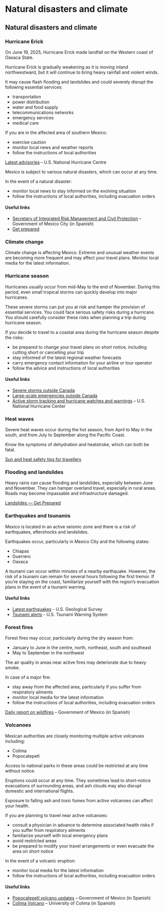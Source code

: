 # Natural disasters and climate

## Natural disasters and climate

### Hurricane Erick

On June 19, 2025, Hurricane Erick made landfall on the Western coast of Oaxaca State.

Hurricane Erick is gradually weakening as it is moving inland northwestward, but it will continue to bring heavy rainfall and violent winds.

It may cause flash flooding and landslides and could severely disrupt the following essential services:

* transportation
* power distribution
* water and food supply
* telecommunications networks
* emergency services
* medical care

If you are in the affected area of southern Mexico:

* exercise caution
* monitor local news and weather reports
* follow the instructions of local authorities

[Latest advisories](http://www.nhc.noaa.gov/) – U.S. National Hurricane Centre

Mexico is subject to various natural disasters, which can occur at any time.

In the event of a natural disaster:

* monitor local news to stay informed on the evolving situation
* follow the instructions of local authorities, including evacuation orders

#### Useful links

* [Secretary of Integrated Risk Management and Civil Protection](https://www.proteccioncivil.cdmx.gob.mx/) – Government of Mexico City (in Spanish)
* [Get prepared](https://www.getprepared.gc.ca/index-en.aspx)

### Climate change

Climate change is affecting Mexico. Extreme and unusual weather events are becoming more frequent and may affect your travel plans. Monitor local media for the latest information.



### Hurricane season

Hurricanes usually occur from mid-May to the end of November. During this period, even small tropical storms can quickly develop into major hurricanes.

These severe storms can put you at risk and hamper the provision of essential services. You could face serious safety risks during a hurricane. You should carefully consider these risks when planning a trip during hurricane season.

If you decide to travel to a coastal area during the hurricane season despite the risks:

* be prepared to change your travel plans on short notice, including cutting short or cancelling your trip
* stay informed of the latest regional weather forecasts
* carry emergency contact information for your airline or tour operator
* follow the advice and instructions of local authorities

#### Useful links

* [Severe storms outside Canada](https://travel.gc.ca/travelling/health-safety/hurricanes-typhoons-cyclones-monsoons )
* [Large-scale emergencies outside Canada](https://travel.gc.ca/assistance/emergency-info/large-scale-emergencies-abroad)
* [Active storm tracking and hurricane watches and warnings](http://www.nhc.noaa.gov/) – U.S. National Hurricane Center

### Heat waves

Severe heat waves occur during the hot season, from April to May in the south, and from July to September along the Pacific Coast.

Know the symptoms of dehydration and heatstroke, which can both be fatal.

[Sun and heat safety tips for travellers](https://travel.gc.ca/travelling/health-safety/sun-tips?_ga=2.10300658.612771995.1719233059-1405742948.1680118138)

### Flooding and landslides

Heavy rains can cause flooding and landslides, especially between June and November. They can hamper overland travel, especially in rural areas. Roads may become impassable and infrastructure damaged.

[Landslides — Get Prepared](https://www.getprepared.gc.ca/cnt/hzd/lndslds-prp-en.aspx)

### Earthquakes and tsunamis

Mexico is located in an active seismic zone and there is a risk of earthquakes, aftershocks and landslides.

Earthquakes occur, particularly in Mexico City and the following states:

* Chiapas
* Guerrero
* Oaxaca

A tsunami can occur within minutes of a nearby earthquake. However, the risk of a tsunami can remain for several hours following the first tremor. If you’re staying on the coast, familiarize yourself with the region’s evacuation plans in the event of a tsunami warning.

#### Useful links

* [Latest earthquakes](https://earthquake.usgs.gov/earthquakes/map/) - U.S. Geological Survey
* [Tsunami alerts](http://tsunami.gov/) - U.S. Tsunami Warning System

### Forest fires

Forest fires may occur, particularly during the dry season from:

* January to June in the centre, north, northeast, south and southeast
* May to September in the northwest

The air quality in areas near active fires may deteriorate due to heavy smoke.

In case of a major fire:

* stay away from the affected area, particularly if you suffer from respiratory ailments
* monitor local media for the latest information
* follow the instructions of local authorities, including evacuation orders

[Daily report on wildfires](https://www.gob.mx/conafor/documentos/reporte-semanal-de-incendios?idiom=es) – Government of Mexico (in Spanish)

### Volcanoes

Mexican authorities are closely monitoring multiple active volcanoes including:

* Colima
* Popocatepetl

Access to national parks in these areas could be restricted at any time without notice.

Eruptions could occur at any time. They sometimes lead to short-notice evacuations of surrounding areas, and ash clouds may also disrupt domestic and international flights.

Exposure to falling ash and toxic fumes from active volcanoes can affect your health.

If you are planning to travel near active volcanoes:

* consult a physician in advance to determine associated health risks if you suffer from respiratory ailments
* familiarize yourself with local emergency plans
* avoid restricted areas
* be prepared to modify your travel arrangements or even evacuate the area on short notice

In the event of a volcanic eruption:

* monitor local media for the latest information
* follow the instructions of local authorities, including evacuation orders

#### Useful links

* [Popocatepetl volcano updates](https://www.gob.mx/cenapred) – Government of Mexico (in Spanish)
* [Colima Volcano](http://portal.ucol.mx/cueiv/Volcan-colima.htm) – University of Colima (in Spanish)